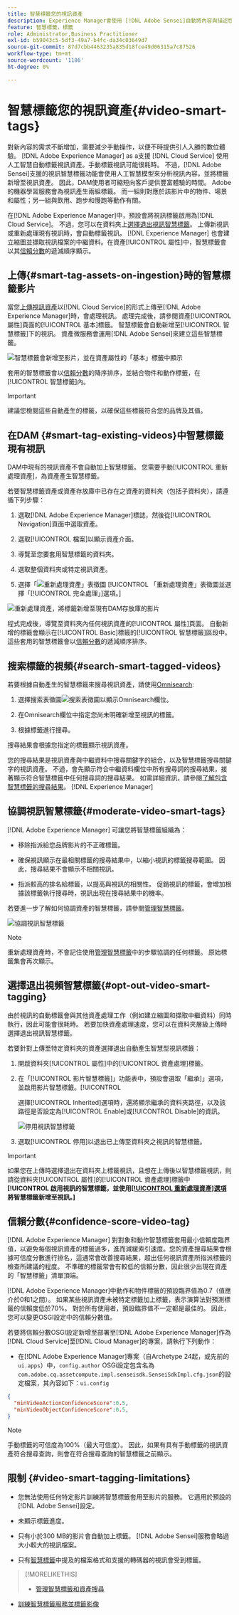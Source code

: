 ```yaml
---
title: 智慧標籤您的視訊資產
description: Experience Manager會使用 [!DNL Adobe Sensei]自動將內容與描述性智慧標籤新增至影片。
feature: 智慧標籤，標籤
role: Administrator,Business Practitioner
exl-id: b59043c5-5df3-49a7-b4fc-da34c03649d7
source-git-commit: 87d7cbb4463235a835d18fce49d06315a7c87526
workflow-type: tm+mt
source-wordcount: '1186'
ht-degree: 0%

---
```


# 智慧標籤您的視訊資產{#video-smart-tags}

對新內容的需求不斷增加，需要減少手動操作，以便不時提供引人入勝的數位體驗。 [!DNL Adobe Experience Manager] as a支援 [!DNL Cloud Service] 使用人工智慧自動標籤視訊資產。手動標籤視訊可能很耗時。 不過，[!DNL Adobe Sensei]支援的視訊智慧標籤功能會使用人工智慧模型來分析視訊內容，並將標籤新增至視訊資產。 因此，DAM使用者可縮短向客戶提供豐富體驗的時間。 Adobe的機器學習服務會為視訊產生兩組標籤。 而一組則對應於該影片中的物件、場景和屬性；另一組與飲用、跑步和慢跑等動作有關。

在[!DNL Adobe Experience Manager]中，預設會將視訊標籤啟用為[!DNL Cloud Service]。 不過，您可以在資料夾上[選擇退出視訊智慧標籤](#opt-out-video-smart-tagging)。 上傳新視訊或重新處理現有視訊時，會自動標籤視訊。 [!DNL Experience Manager] 也會建立縮圖並擷取視訊檔案的中繼資料。在資產[!UICONTROL 屬性]中，智慧標籤會以其[信賴分數](#confidence-score-video-tag)的遞減順序顯示。

## 上傳{#smart-tag-assets-on-ingestion}時的智慧標籤影片

當您[上傳視訊資產](add-assets.md#upload-assets)以[!DNL Cloud Service]的形式上傳至[!DNL Adobe Experience Manager]時，會處理視訊。 處理完成後，請參閱資產[!UICONTROL 屬性]頁面的[!UICONTROL 基本]標籤。 智慧標籤會自動新增至[!UICONTROL 智慧標籤]下的視訊。 資產微服務會運用[!DNL Adobe Sensei]來建立這些智慧標籤。

![智慧標籤會新增至影片，並在資產屬性的「基本」標籤中顯示](assets/smart-tags-added-to-videos.png)

套用的智慧標籤會以[信賴分數](#confidence-score-video-tag)的降序排序，並結合物件和動作標籤，在[!UICONTROL 智慧標籤]內。

>[!IMPORTANT]
>
>建議您檢閱這些自動產生的標籤，以確保這些標籤符合您的品牌及其值。

## 在DAM {#smart-tag-existing-videos}中智慧標籤現有視訊

DAM中現有的視訊資產不會自動加上智慧標籤。 您需要手動[!UICONTROL 重新處理資產]，為資產產生智慧標籤。

若要智慧標籤資產或資產存放庫中已存在之資產的資料夾（包括子資料夾），請遵循下列步驟：

1. 選取[!DNL Adobe Experience Manager]標誌，然後從[!UICONTROL Navigation]頁面中選取資產。

1. 選取[!UICONTROL 檔案]以顯示資產介面。

1. 導覽至您要套用智慧標籤的資料夾。

1. 選取整個資料夾或特定視訊資產。

1. 選擇「![重新處理資產」表徵圖](assets/do-not-localize/reprocess-assets-icon.png) [!UICONTROL 「重新處理資產」表徵圖並選擇「[!UICONTROL 完全處理」]選項。]

<!-- TBD: Limit size -->

![重新處理資產，將標籤新增至現有DAM存放庫的影片](assets/reprocess.gif)

程式完成後，導覽至資料夾內任何視訊資產的[!UICONTROL 屬性]頁面。 自動新增的標籤會顯示在[!UICONTROL Basic]標籤的[!UICONTROL 智慧標籤]區段中。 這些套用的智慧標籤會以[信賴分數](#confidence-score-video-tag)的遞減順序排序。

## 搜索標籤的視頻{#search-smart-tagged-videos}

若要根據自動產生的智慧標籤來搜尋視訊資產，請使用[Omnisearch](search-assets.md#search-assets-in-aem):

1. 選擇搜索表徵圖![搜索表徵圖](assets/do-not-localize/search_icon.png)以顯示Omnisearch欄位。

1. 在Omnisearch欄位中指定您尚未明確新增至視訊的標籤。

1. 根據標籤進行搜尋。

搜尋結果會根據您指定的標籤顯示視訊資產。

您的搜尋結果是視訊資產與中繼資料中搜尋關鍵字的組合，以及智慧標籤搜尋關鍵字的視訊資產。 不過，會先顯示符合中繼資料欄位中所有搜尋詞的搜尋結果，接著顯示符合智慧標籤中任何搜尋詞的搜尋結果。 如需詳細資訊，請參閱[了解包含智慧標籤的搜尋結果](smart-tags.md#understand-search)。 [!DNL Experience Manager] 

## 協調視訊智慧標籤{#moderate-video-smart-tags}

[!DNL Adobe Experience Manager] 可讓您將智慧標籤組織為：

* 移除指派給您品牌影片的不正確標籤。

* 確保視訊顯示在最相關標籤的搜尋結果中，以縮小視訊的標籤搜尋範圍。 因此，搜尋結果不會顯示不相關視訊。

* 指派較高的排名給標籤，以提高與視訊的相關性。 促銷視訊的標籤，會增加根據該標籤執行搜尋時，視訊出現在搜尋結果中的機率。

若要進一步了解如何協調資產的智慧標籤，請參閱[管理智慧標籤](smart-tags.md#manage-smart-tags-and-searches)。

![協調視訊智慧標籤](assets/manage-video-smart-tags.png)

>[!NOTE]
>
>重新處理資產時，不會記住使用[管理智慧標籤](smart-tags.md#manage-smart-tags-and-searches)中的步驟協調的任何標籤。 原始標籤集會再次顯示。

## 選擇退出視頻智慧標籤{#opt-out-video-smart-tagging}

由於視訊的自動標籤會與其他資產處理工作（例如建立縮圖和擷取中繼資料）同時執行，因此可能會很耗時。 若要加快資產處理速度，您可以在資料夾層級上傳時選擇退出視訊智慧標籤。

若要針對上傳至特定資料夾的資產選擇退出自動產生智慧型視訊標籤：

1. 開啟資料夾[!UICONTROL 屬性]中的[!UICONTROL 資產處理]標籤。

1. 在「[!UICONTROL 影片智慧標籤]」功能表中，預設會選取「繼承]」選項，並啟用影片智慧標籤。[!UICONTROL 

   選擇[!UICONTROL Inherited]選項時，還將顯示繼承的資料夾路徑，以及該路徑是否設定為[!UICONTROL Enable]或[!UICONTROL Disable]的資訊。

   ![停用視訊智慧標籤](assets/disable-video-tagging.png)

1. 選取[!UICONTROL 停用]以退出已上傳至資料夾之視訊的智慧標籤。

>[!IMPORTANT]
>
>如果您在上傳時選擇退出在資料夾上標籤視訊，且想在上傳後以智慧標籤視訊，則請從資料夾[!UICONTROL 屬性]的[!UICONTROL 資產處理]標籤中&#x200B;**[!UICONTROL 啟用視訊的智慧標籤，並使用[[!UICONTROL 重新處理資產]選項](#smart-tag-existing-videos)將智慧標籤新增至視訊。]**

## 信賴分數{#confidence-score-video-tag}

[!DNL Adobe Experience Manager] 對對象和動作智慧標籤套用最小信賴度臨界值，以避免每個視訊資產的標籤過多，進而減緩索引速度。您的資產搜尋結果會根據可信度分數進行排名，這通常會改善搜尋結果，超出任何視訊資產所指派標籤的檢查所建議的程度。 不準確的標籤常會有較低的信賴分數，因此很少出現在資產的「智慧標籤」清單頂端。

[!DNL Adobe Experience Manager]中動作和物件標籤的預設臨界值為0.7（值應介於0和1之間）。 如果某些視訊資產未被特定標籤加上標籤，表示演算法對預測標籤的信賴度低於70%。 對於所有使用者，預設臨界值不一定都是最佳的。 因此，您可以變更OSGI設定中的信賴分數值。

若要將信賴分數OSGI設定新增至部署至[!DNL Adobe Experience Manager]作為[!DNL Cloud Service]至[!DNL Cloud Manager]的專案，請執行下列動作：

* 在[!DNL Adobe Experience Manager]專案（自Archetype 24起，或先前的`ui.apps`）中，`config.author` OSGi設定包含名為`com.adobe.cq.assetcompute.impl.senseisdk.SenseiSdkImpl.cfg.json`的設定檔案，其內容如下：`ui.config`

```json
{
  "minVideoActionConfidenceScore":0.5,
  "minVideoObjectConfidenceScore":0.5,
}
```

>[!NOTE]
>
>手動標籤的可信度為100%（最大可信度）。 因此，如果有具有手動標籤的視訊資產符合搜尋查詢，則會在符合搜尋查詢的智慧標籤之前顯示。

## 限制 {#video-smart-tagging-limitations}

* 您無法使用任何特定影片訓練將智慧標籤套用至影片的服務。 它適用於預設的[!DNL Adobe Sensei]設定。

* 未顯示標籤進度。

* 只有小於300 MB的影片會自動加上標籤。 [!DNL Adobe Sensei]服務會略過大小較大的視訊檔案。

* 只有[智慧標籤](/help/assets/smart-tags.md#smart-tags-supported-file-formats)中提及的檔案格式和支援的轉碼器的視訊會受到標籤。

>[!MORELIKETHIS]
>
>* [管理智慧標籤和資產搜尋](smart-tags.md#manage-smart-tags-and-searches)
* [訓練智慧標籤服務並標籤影像](smart-tags.md)

